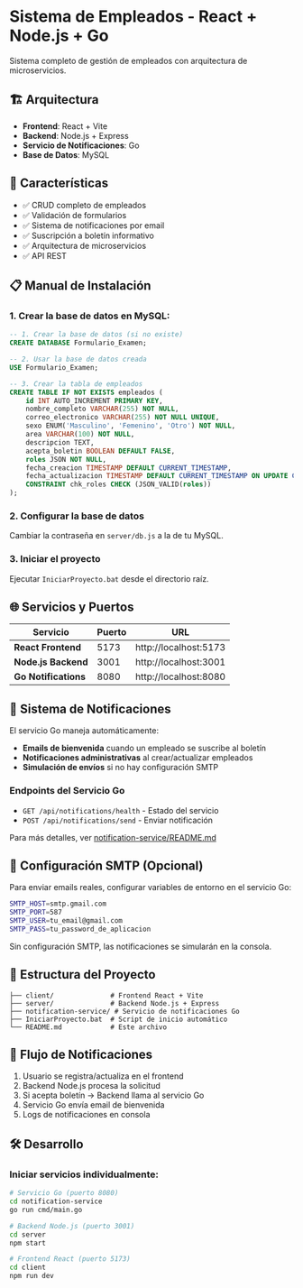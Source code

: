 # Sistema de Empleados - React + Node.js + Go

Sistema completo de gestión de empleados con arquitectura de microservicios.

## 🏗️ Arquitectura

- **Frontend**: React + Vite
- **Backend**: Node.js + Express
- **Servicio de Notificaciones**: Go
- **Base de Datos**: MySQL

## 🚀 Características

- ✅ CRUD completo de empleados
- ✅ Validación de formularios
- ✅ Sistema de notificaciones por email
- ✅ Suscripción a boletín informativo
- ✅ Arquitectura de microservicios
- ✅ API REST

## 📋 Manual de Instalación

### 1. Crear la base de datos en MySQL:

```sql
-- 1. Crear la base de datos (si no existe)
CREATE DATABASE Formulario_Examen;

-- 2. Usar la base de datos creada
USE Formulario_Examen;

-- 3. Crear la tabla de empleados
CREATE TABLE IF NOT EXISTS empleados (
    id INT AUTO_INCREMENT PRIMARY KEY,
    nombre_completo VARCHAR(255) NOT NULL,
    correo_electronico VARCHAR(255) NOT NULL UNIQUE,
    sexo ENUM('Masculino', 'Femenino', 'Otro') NOT NULL,
    area VARCHAR(100) NOT NULL,
    descripcion TEXT,
    acepta_boletin BOOLEAN DEFAULT FALSE,
    roles JSON NOT NULL,
    fecha_creacion TIMESTAMP DEFAULT CURRENT_TIMESTAMP,
    fecha_actualizacion TIMESTAMP DEFAULT CURRENT_TIMESTAMP ON UPDATE CURRENT_TIMESTAMP,
    CONSTRAINT chk_roles CHECK (JSON_VALID(roles))
);
```

### 2. Configurar la base de datos

Cambiar la contraseña en `server/db.js` a la de tu MySQL.

### 3. Iniciar el proyecto

Ejecutar `IniciarProyecto.bat` desde el directorio raíz.

## 🌐 Servicios y Puertos

| Servicio | Puerto | URL |
|----------|--------|-----|
| **React Frontend** | 5173 | http://localhost:5173 |
| **Node.js Backend** | 3001 | http://localhost:3001 |
| **Go Notifications** | 8080 | http://localhost:8080 |

## 📧 Sistema de Notificaciones

El servicio Go maneja automáticamente:

- **Emails de bienvenida** cuando un empleado se suscribe al boletín
- **Notificaciones administrativas** al crear/actualizar empleados
- **Simulación de envíos** si no hay configuración SMTP

### Endpoints del Servicio Go

- `GET /api/notifications/health` - Estado del servicio
- `POST /api/notifications/send` - Enviar notificación

Para más detalles, ver [notification-service/README.md](notification-service/README.md)

## 🔧 Configuración SMTP (Opcional)

Para enviar emails reales, configurar variables de entorno en el servicio Go:

```bash
SMTP_HOST=smtp.gmail.com
SMTP_PORT=587
SMTP_USER=tu_email@gmail.com
SMTP_PASS=tu_password_de_aplicacion
```

Sin configuración SMTP, las notificaciones se simularán en la consola.

## 📂 Estructura del Proyecto

```
├── client/              # Frontend React + Vite
├── server/              # Backend Node.js + Express  
├── notification-service/ # Servicio de notificaciones Go
├── IniciarProyecto.bat  # Script de inicio automático
└── README.md            # Este archivo
```

## 🔄 Flujo de Notificaciones

1. Usuario se registra/actualiza en el frontend
2. Backend Node.js procesa la solicitud
3. Si acepta boletín → Backend llama al servicio Go
4. Servicio Go envía email de bienvenida
5. Logs de notificaciones en consola

## 🛠️ Desarrollo

### Iniciar servicios individualmente:

```bash
# Servicio Go (puerto 8080)
cd notification-service
go run cmd/main.go

# Backend Node.js (puerto 3001)  
cd server
npm start

# Frontend React (puerto 5173)
cd client
npm run dev
```







